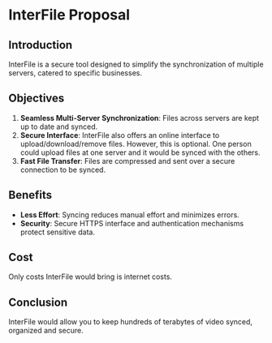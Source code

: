 # InterFile Proposal

## Introduction

InterFile is a secure tool designed to simplify the synchronization of multiple servers, catered to specific businesses.

## Objectives

1. **Seamless Multi-Server Synchronization**: Files across servers are kept up to date and synced.
2. **Secure Interface**: InterFile also offers an online interface to upload/download/remove files. However, this is optional. One person could upload files at one server and it would be synced with the others.
3. **Fast File Transfer**: Files are compressed and sent over a secure connection to be synced.

## Benefits

- **Less Effort**: Syncing reduces manual effort and minimizes errors.
- **Security**: Secure HTTPS interface and authentication mechanisms protect sensitive data.

## Cost
Only costs InterFile would bring is internet costs.

## Conclusion

InterFile would allow you to keep hundreds of terabytes of video synced, organized and secure.